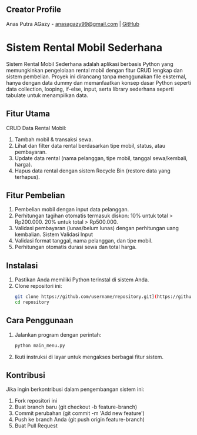 ## Creator Profile
Anas Putra AGazy - [anasagazy99@gmail.com](anasagazy99@gmail.com) | [GitHub](https://github.com/AnasAgazy1603)

# Sistem Rental Mobil Sederhana
Sistem Rental Mobil Sederhana adalah aplikasi berbasis Python yang memungkinkan pengelolaan rental mobil dengan fitur CRUD lengkap dan sistem pembelian. Proyek ini dirancang tanpa menggunakan file eksternal, hanya dengan data dummy dan memanfaatkan konsep dasar Python seperti data collection, looping, if-else, input, serta library sederhana seperti tabulate untuk menampilkan data.

## Fitur Utama
CRUD Data Rental Mobil:
1. Tambah mobil & transaksi sewa.
2. Lihat dan filter data rental berdasarkan tipe mobil, status, atau pembayaran.
3. Update data rental (nama pelanggan, tipe mobil, tanggal sewa/kembali, harga).
4. Hapus data rental dengan sistem Recycle Bin (restore data yang terhapus).

## Fitur Pembelian
1. Pembelian mobil dengan input data pelanggan.
2. Perhitungan tagihan otomatis termasuk diskon:
   10% untuk total > Rp200.000.
   20% untuk total > Rp500.000.
3. Validasi pembayaran (lunas/belum lunas) dengan perhitungan uang kembalian.
Sistem Validasi Input
4. Validasi format tanggal, nama pelanggan, dan tipe mobil.
5. Perhitungan otomatis durasi sewa dan total harga.

## Instalasi
1. Pastikan Anda memiliki Python terinstal di sistem Anda.
2. Clone repositori ini:
   ```sh
   git clone https://github.com/username/repository.git](https://github.com/AnasAgazy1603/Capstone-Rental-Mobil) 
   cd repository
   ```

## Cara Penggunaan
1. Jalankan program dengan perintah:
   ```sh
   python main_menu.py
   ```
2. Ikuti instruksi di layar untuk mengakses berbagai fitur sistem.

## Kontribusi
Jika ingin berkontribusi dalam pengembangan sistem ini:
1. Fork repositori ini
2. Buat branch baru (git checkout -b feature-branch)
3. Commit perubahan (git commit -m 'Add new feature')
4. Push ke branch Anda (git push origin feature-branch)
5. Buat Pull Request

